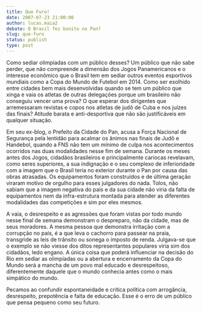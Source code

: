 ```yaml
---
title: Que Furo!
date: 2007-07-23 21:00:00
author: lucas.maia2
debate: O Brasil fez bonito no Pan?
slug: que-furo
status: publish 
type: post
---
```


Como sediar olimpíadas com um público desses? Um público que não sabe perder, que não compreende a dimensão dos Jogos Panamericanos e o interesse econômico que o Brasil tem em sediar outros eventos esportivos mundiais como a Copa do Mundo de Futebol em 2014. Como ser esolhido entre cidades bem mais desenvolvidas quando se tem um público que xinga e vaia os atletas de outras delegações porque um brasileiro não conseguiu vencer uma prova? O que esperar dos dirigentes que arremessaram revistas e copos nos atletas de judô de Cuba e nos juízes das finais? Atitude barata e anti-desportiva que não são justificáveis em qualquer situação.  

  

  

Em seu ex-blog, o Prefeito da Cidade do Pan, acusa a Força Nacional de Segurança pela lentidão para acalmar os ânimos nas finais de Judô e Handebol, quando a FNS não tem um mínimo de culpa nos acontecimentos ocorridos nas duas modalidades nesse fim de semana. Durante os meses antes dos Jogos, cidadãos brasileiros e principalmente cariocas revelavam, como seres superiores, a sua indignação e o seu complexo de inferioridade com a imagem que o Brasil teria no exterior durante o Pan por causa das obras atrasadas. Os equipamentos foram construídos e de última geração viraram motivo de orgulho para esses julgadores do nada. Tolos, não sabiam que a imagem negativa do país e da sua cidade não viria da falta de equipamentos nem da infra-estrutura montada para atender as diferentes modalidades das competições e sim por eles mesmos.  

  

  

A vaia, o desrespeito e as agressões que foram vistas por todo mundo nesse final de semana demonstram o despreparo, não da cidade, mas de seus moradores. A mesma pessoa que demonstra irritação com a corrupção no país, é a que leva o cachorro para passear na praia, transgride as leis de trânsito ou sonega o imposto de renda. Julgava-se que o exemplo se não viesse dos ditos representantes populares viria sim dos cidadãos, ledo engano. A única coisa que poderá influenciar na decisão do Rio em sediar as olimpíadas ou a abertura e encerramento da Copa do Mundo será a mancha de um povo mal educado e desrespeitoso, diferentemente daquele que o mundo conhecia antes como o mais simpático do mundo.  

  

  

Pecamos ao confundir espontaneidade e crítica política com arrogância, desrespeito, prepotência e falta de educação. Esse é o erro de um público que pensa pequeno como seu futuro.
